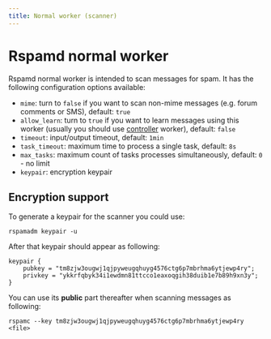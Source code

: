 ```yaml
---
title: Normal worker (scanner)
---
```


# Rspamd normal worker

Rspamd normal worker is intended to scan messages for spam. It has the following configuration options available:

* `mime`: turn to `false` if you want to scan non-mime messages (e.g. forum comments or SMS), default: `true`
* `allow_learn`: turn to `true` if you want to learn messages using this worker (usually you should use [controller](controller.html) worker), default: `false`
* `timeout`: input/output timeout, default: `1min`
* `task_timeout`: maximum time to process a single task, default: `8s`
* `max_tasks`: maximum count of tasks processes simultaneously, default: `0` - no limit
* `keypair`: encryption keypair

## Encryption support

To generate a keypair for the scanner you could use:

    rspamadm keypair -u

After that keypair should appear as following:

~~~hcl
keypair {
    pubkey = "tm8zjw3ougwj1qjpyweugqhuyg4576ctg6p7mbrhma6ytjewp4ry";
    privkey = "ykkrfqbyk34i1ewdmn81ttcco1eaxoqgih38duib1e7b89h9xn3y";
}
~~~

You can use its **public** part thereafter when scanning messages as following:

    rspamc --key tm8zjw3ougwj1qjpyweugqhuyg4576ctg6p7mbrhma6ytjewp4ry <file>

